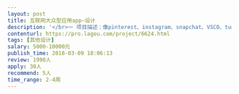 ```yaml
---                
layout: post       
title: 互联网大众型应用app—设计           
description: '</br>一 项目描述：像pinterest、instagram、snapchat、VSCO、tumblr、快手一样从0到1的产品。一个简单的产品，全球还没有这样的产品，具体是图片方面的.</br></br>二 二 人员要求：比较优越的审美能力，比较娴熟的创造技巧，不错的同理心。</br></br>三 工作内容：logo设计、滤镜设计。</br>                     滤镜设计不太懂的，logo设计不错的可以只设计logo。欢迎伙伴。</br>'     
contenturl: https://pro.lagou.com/project/6624.html      
tags: [其他设计]            
salary: 5000-10000元          
publish_time: 2018-03-09 18:06:13         
review: 1990人                   
apply: 30人                   
recommend: 5人                   
time_range: 2-4周              
---                 
```

